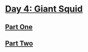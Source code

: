 # [Day 4: Giant Squid](https://adventofcode.com/2021/day/4)

## [Part One](https://adventofcode.com/2021/day/4#part1)

## [Part Two](https://adventofcode.com/2021/day/4#part2)
